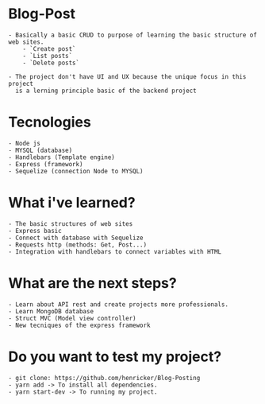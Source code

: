 # Blog-Post

    - Basically a basic CRUD to purpose of learning the basic structure of web sites.
        - `Create post`
        - `List posts`
        - `Delete posts`
    
    - The project don't have UI and UX because the unique focus in this project
      is a lerning principle basic of the backend project

# Tecnologies

    - Node js
    - MYSQL (database)
    - Handlebars (Template engine)
    - Express (framework)
    - Sequelize (connection Node to MYSQL)

# What i've learned?

    - The basic structures of web sites
    - Express basic
    - Connect with database with Sequelize
    - Requests http (methods: Get, Post...)
    - Integration with handlebars to connect variables with HTML

# What are the next steps?

    - Learn about API rest and create projects more professionals.
    - Learn MongoDB database
    - Struct MVC (Model view controller)
    - New tecniques of the express framework

# Do you want to test my project?

    - git clone: https://github.com/henricker/Blog-Posting
    - yarn add -> To install all dependencies.
    - yarn start-dev -> To running my project.